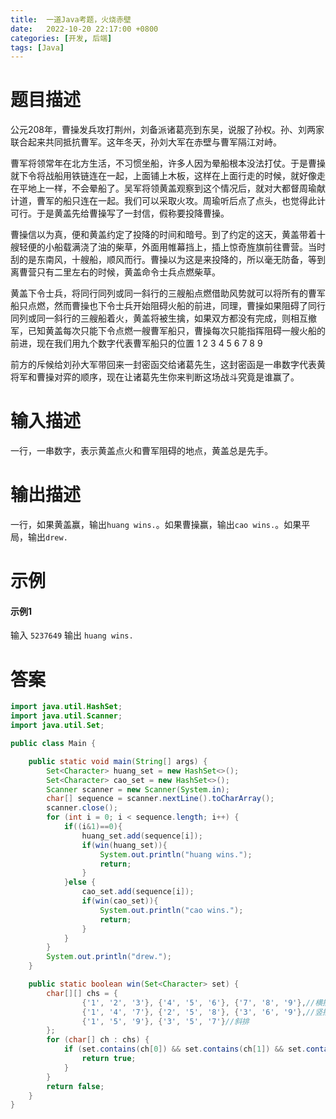 ```yaml
---
title:  一道Java考题，火烧赤壁
date:   2022-10-20 22:17:00 +0800
categories: [开发, 后端]
tags: [Java]
---
```


# 题目描述
公元208年，曹操发兵攻打荆州，刘备派诸葛亮到东吴，说服了孙权。孙、刘两家联合起来共同抵抗曹军。这年冬天，孙刘大军在赤壁与曹军隔江对峙。

曹军将领常年在北方生活，不习惯坐船，许多人因为晕船根本没法打仗。于是曹操就下令将战船用铁链连在一起，上面铺上木板，这样在上面行走的时候，就好像走在平地上一样，不会晕船了。吴军将领黄盖观察到这个情况后，就对大都督周瑜献计道，曹军的船只连在一起。我们可以采取火攻。周瑜听后点了点头，也觉得此计可行。于是黄盖先给曹操写了一封信，假称要投降曹操。

曹操信以为真，便和黄盖约定了投降的时间和暗号。到了约定的这天，黄盖带着十艘轻便的小船载满浇了油的柴草，外面用帷幕挡上，插上惊奇旌旗前往曹营。当时刮的是东南风，十艘船，顺风而行。曹操以为这是来投降的，所以毫无防备，等到离曹营只有二里左右的时候，黄盖命令士兵点燃柴草。

黄盖下令士兵，将同行同列或同一斜行的三艘船点燃借助风势就可以将所有的曹军船只点燃，然而曹操也下令士兵开始阻碍火船的前进，同理，曹操如果阻碍了同行同列或同一斜行的三艘船着火，黄盖将被生擒，如果双方都没有完成，则相互撤军，已知黄盖每次只能下令点燃一艘曹军船只，曹操每次只能指挥阻碍一艘火船的前进，现在我们用九个数字代表曹军船只的位置
1 2 3
4 5 6
7 8 9

前方的斥候给刘孙大军带回来一封密函交给诸葛先生，这封密函是一串数字代表黄将军和曹操对弈的顺序，现在让诸葛先生你来判断这场战斗究竟是谁赢了。

# 输入描述
一行，一串数字，表示黄盖点火和曹军阻碍的地点，黄盖总是先手。

# 输出描述
一行，如果黄盖赢，输出`huang wins.`。如果曹操赢，输出`cao wins.`。如果平局，输出`drew.`

# 示例
#### 示例1
输入      `5237649`
输出      `huang wins.`

# 答案
```java
import java.util.HashSet;
import java.util.Scanner;
import java.util.Set;

public class Main {

    public static void main(String[] args) {
        Set<Character> huang_set = new HashSet<>();
        Set<Character> cao_set = new HashSet<>();
        Scanner scanner = new Scanner(System.in);
        char[] sequence = scanner.nextLine().toCharArray();
        scanner.close();
        for (int i = 0; i < sequence.length; i++) {
            if((i&1)==0){
                huang_set.add(sequence[i]);
                if(win(huang_set)){
                    System.out.println("huang wins.");
                    return;
                }
            }else {
                cao_set.add(sequence[i]);
                if(win(cao_set)){
                    System.out.println("cao wins.");
                    return;
                }
            }
        }
        System.out.println("drew.");
    }

    public static boolean win(Set<Character> set) {
        char[][] chs = {
                {'1', '2', '3'}, {'4', '5', '6'}, {'7', '8', '9'},//横排
                {'1', '4', '7'}, {'2', '5', '8'}, {'3', '6', '9'},//竖排
                {'1', '5', '9'}, {'3', '5', '7'}//斜排
        };
        for (char[] ch : chs) {
            if (set.contains(ch[0]) && set.contains(ch[1]) && set.contains(ch[2])) {
                return true;
            }
        }
        return false;
    }
}
```
